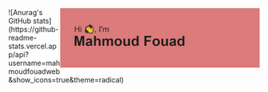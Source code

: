   <img align="right" alt="Coding" width="400" src="https://github.com/mahmoudfouadweb/mahmoudfouadweb/blob/main/header.png">
  ![Anurag's GitHub stats](https://github-readme-stats.vercel.app/api?username=mahmoudfouadweb&show_icons=true&theme=radical)
